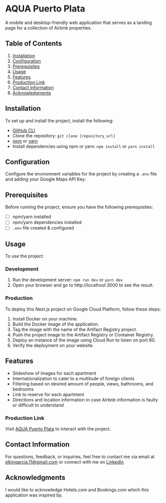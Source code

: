 # AQUA Puerto Plata

A mobile and desktop-friendly web application that serves as a landing page for a collection of Airbnb properties.

## Table of Contents

1. [Installation](#installation)
2. [Configuration](#configuration)
3. [Prerequisites](#prerequisites)
4. [Usage](#usage)
5. [Features](#features)
6. [Production Link](#production-link)
7. [Contact Information](#contact-information)
8. [Acknowledgments](#acknowledgments)

## Installation

To set up and install the project, install the following:

- [GitHub CLI](https://github.com/git-guides/install-git)
- Clone the repository: `git clone [repository_url]`
- [npm](https://docs.npmjs.com/) or [yarn](https://classic.yarnpkg.com/en/docs/install/)
- Install dependencies using npm or yarn: `npm install` or `yarn install`

## Configuration

Configure the environment variables for the project by creating a `.env` file and adding your Google Maps API Key:

## Prerequisites

Before running the project, ensure you have the following prerequisites:

- [ ] npm/yarn installed
- [ ] npm/yarn dependencies installed
- [ ] `.env` file created & configured 

## Usage

To use the project:

### Development

1. Run the development server: `npm run dev` or `yarn dev`
2. Open your browser and go to http://localhost:3000 to see the result.

### Production

To deploy this Next.js project on Google Cloud Platform, follow these steps:

1. Install Docker on your machine.
2. Build the Docker image of the application.
3. Tag the image with the name of the Artifact Registry project.
4. Push the project image to the Artifact Registry or Container Registry.
5. Deploy an instance of the image using Cloud Run to listen on port 80.
6. Verify the deployment on your website.

## Features

- Slideshow of images for each apartment
- Internationalization to cater to a multitude of foreign clients
- Filtering based on desired amount of people, views, bathrooms, and bedrooms
- Link to reserve for each apartment
- Directions and location information in case Airbnb information is faulty or difficult to understand


### Production Link

Visit [AQUA Puerto Plata](https://aquapuertoplata.com/) to interact with the project.


## Contact Information

For questions, feedback, or inquiries, feel free to contact me via email at elkingarcia.11@gmail.com or connect with me on [LinkedIn](https://www.linkedin.com/in/elkingarcia11/)

## Acknowledgments

I would like to acknowledge Hotels.com and Bookings.com which this application was inspired by.
